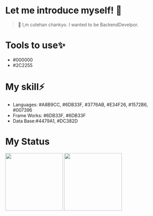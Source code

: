 # Let me introduce myself! 👋
> 🌱 I,m cutehan chankyo.
> I wanted to be BackendDevelpor.

# Tools to use✨
- #000000
- #2C2255

# My skill⚡
- Languages: #A8B9CC, #6DB33F, #3776AB, #E34F26, #1572B6, #007396
- Frame Works: #6DB33F, #6DB33F
- Data Base:#4479A1, #DC382D

# My Status
<p>
  <img height="180em" src="https://github-readme-stats.vercel.app/api?username=cutehanchanky&show_icons=true&include_all_commits=true&bg_color=30,e96443,904e95&title_color=fff&text_color=fff">
  <img height="180em" src="https://github-readme-stats.vercel.app/api/top-langs/?username=cutehanchanky&layout=compact&bg_color=30,e96443,904e95&title_color=fff&text_color=fff">
</p>
